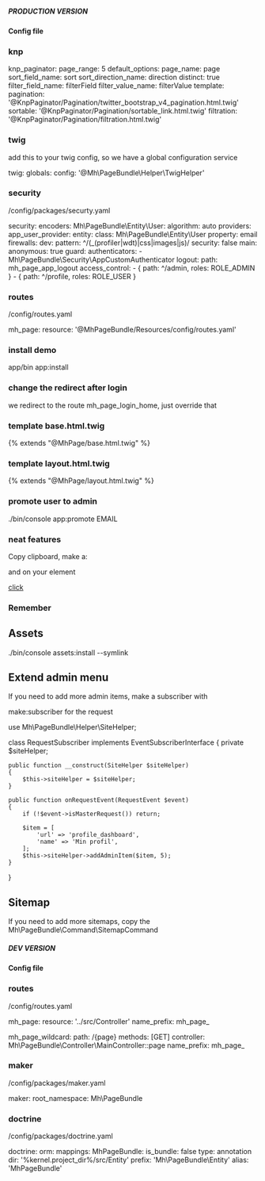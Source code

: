 ##### PRODUCTION VERSION

#### Config file

### knp
knp_paginator:
    page_range: 5
    default_options:
        page_name: page
        sort_field_name: sort
        sort_direction_name: direction
        distinct: true
        filter_field_name: filterField
        filter_value_name: filterValue
    template:
        pagination: '@KnpPaginator/Pagination/twitter_bootstrap_v4_pagination.html.twig'
        sortable: '@KnpPaginator/Pagination/sortable_link.html.twig'
        filtration: '@KnpPaginator/Pagination/filtration.html.twig'


### twig
add this to your twig config, so we have a global configuration service

twig:
    globals:
        config: '@Mh\PageBundle\Helper\TwigHelper'


### security

/config/packages/securty.yaml

security:
    encoders:
        Mh\PageBundle\Entity\User:
            algorithm: auto
    providers:
        app_user_provider:
            entity:
                class: Mh\PageBundle\Entity\User
                property: email
    firewalls:
        dev:
            pattern: ^/(_(profiler|wdt)|css|images|js)/
            security: false
        main:
            anonymous: true
            guard:
                authenticators:
                    - Mh\PageBundle\Security\AppCustomAuthenticator
            logout:
                path: mh_page_app_logout
    access_control:
        - { path: ^/admin, roles: ROLE_ADMIN }
        - { path: ^/profile, roles: ROLE_USER }


### routes

/config/routes.yaml

mh_page:
    resource: '@MhPageBundle/Resources/config/routes.yaml'


### install demo

app/bin app:install


### change the redirect after login

we redirect to the route mh_page_login_home, just override that


### template base.html.twig

{% extends "@MhPage/base.html.twig" %}


### template layout.html.twig

{% extends "@MhPage/layout.html.twig" %}


### promote user to admin

./bin/console app:promote EMAIL


### neat features

Copy clipboard, make a:

<input type="text" style="display:none" id="copy-me" value="YAS">

and on your element

<a href="path.php" onclick="copyText('copy-me')">click</a>


### Remember

## Assets

./bin/console assets:install --symlink


## Extend admin menu

If you need to add more admin items, make a subscriber with

make:subscriber for the request


use Mh\PageBundle\Helper\SiteHelper;

class RequestSubscriber implements EventSubscriberInterface
{
    private $siteHelper;

    public function __construct(SiteHelper $siteHelper)
    {
        $this->siteHelper = $siteHelper;
    }

    public function onRequestEvent(RequestEvent $event)
    {
        if (!$event->isMasterRequest()) return;

        $item = [
            'url' => 'profile_dashboard',
            'name' => 'Min profil',
        ];
        $this->siteHelper->addAdminItem($item, 5);
    }
}


## Sitemap

If you need to add more sitemaps, copy the Mh\PageBundle\Command\SitemapCommand


##### DEV VERSION

#### Config file

### routes

/config/routes.yaml

mh_page:
    resource: '../src/Controller'
    name_prefix: mh_page_

mh_page_wildcard:
    path: /{page}
    methods: [GET]
    controller: Mh\PageBundle\Controller\MainController::page
    name_prefix: mh_page_


### maker

/config/packages/maker.yaml

maker:
    root_namespace: Mh\PageBundle


### doctrine

/config/packages/doctrine.yaml

doctrine:
    orm:
        mappings:
            MhPageBundle:
                is_bundle: false
                type: annotation
                dir: '%kernel.project_dir%/src/Entity'
                prefix: 'Mh\PageBundle\Entity'
                alias: 'MhPageBundle'
